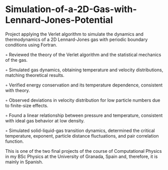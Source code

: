# Simulation-of-a-2D-Gas-with-Lennard-Jones-Potential
Project applying the Verlet algorithm to simulate the dynamics and thermodynamics of a 2D Lennard-Jones gas with periodic boundary conditions using Fortran.

◦ Reviewed the theory of the Verlet algorithm and the statistical mechanics of the gas.

◦ Simulated gas dynamics, obtaining temperature and velocity distributions, matching theoretical results.

◦ Verified energy conservation and its temperature dependence, consistent with theory.

◦ Observed deviations in velocity distribution for low particle numbers due to finite-size effects.

◦ Found a linear relationship between pressure and temperature, consistent with ideal gas behavior at low density.

◦ Simulated solid-liquid-gas transition dynamics, determined the critical temperature, exponent, particle distance fluctuations, and pair correlation function.

This is one of the two final projects of the course of Computational Physics in my BSc Physics at the University of Granada, Spain and, therefore, it is mainly in Spanish. 
